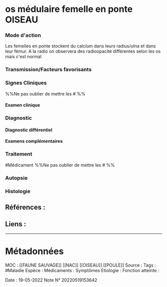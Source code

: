 # os médulaire femelle en ponte OISEAU
### Mode d'action
Les femelles en ponte stockent du calcium dans leurs radius/ulna et dans leur fémur. A la radio on observera des radioopacité différentes selon les os mais c'est normal
### Transmission/Facteurs favorisants
### Signes Cliniques
%%Ne pas oublier de mettre les # %%
#### Examen clinique
### Diagnostic
#### Diagnostic différentiel
#### Examens complémentaires
### Traitement
#Médicament 
%%Ne pas oublier de mettre les # %% 
### Autopsie
### Histologie

## Références :
>
 

## Liens :



***

# Métadonnées
MOC : [[FAUNE SAUVAGE]] [[NAC]] [[OISEAU]] [[POULE]]
Source :
Tags : #Maladie 
	Espèce :
	Médicaments :
	Symptômes
	Etiologie :
	Fonction atteinte :
	
Date : 19-05-2022
Note N° 20220519153642
